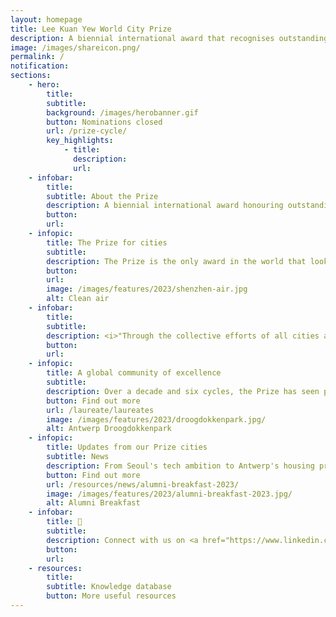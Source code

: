 ```yaml
---
layout: homepage
title: Lee Kuan Yew World City Prize
description: A biennial international award that recognises outstanding cities in tackling urban challenges to bring about a holistic & sustained urban transformation 
image: /images/shareicon.png/
permalink: /
notification: 
sections:
    - hero:
        title: 
        subtitle: 
        background: /images/herobanner.gif
        button: Nominations closed
        url: /prize-cycle/
        key_highlights:
            - title: 
              description: 
              url: 
    - infobar:    
        title: 
        subtitle: About the Prize
        description: A biennial international award honouring outstanding cities in creating liveable, vibrant & sustainable urban communities.
        button:
        url:
    - infopic:    
        title: The Prize for cities
        subtitle: 
        description: The Prize is the only award in the world that looks at the holistic and sustained urban transformation of cities over a period of 10 to 20 years. 
        button: 
        url: 
        image: /images/features/2023/shenzhen-air.jpg
        alt: Clean air
    - infobar:    
        title: 
        subtitle: 
        description: <i>"Through the collective efforts of all cities around the world, we can aspire to learn from one another and truly make an impact in creating a better place for ourselves, and our future generations."</i> <br>– Dr Cheong Koon Hean
        button: 
        url: 
    - infopic:    
        title: A global community of excellence 
        subtitle: 
        description: Over a decade and six cycles, the Prize has seen participation from diverse cities at various developmental stages. The Prize's six Laureates and 18 Special Mentions form a unique gathering of cities that showcase transformative stories.
        button: Find out more
        url: /laureate/laureates
        image: /images/features/2023/droogdokkenpark.jpg/
        alt: Antwerp Droogdokkenpark
    - infopic:    
        title: Updates from our Prize cities
        subtitle: News
        description: From Seoul's tech ambition to Antwerp's housing priorities, discover the insights that are driving changes in our Prize cities. 
        button: Find out more
        url: /resources/news/alumni-breakfast-2023/
        image: /images/features/2023/alumni-breakfast-2023.jpg/
        alt: Alumni Breakfast
    - infobar:
        title: 💬
        subtitle: 
        description: Connect with us on <a href="https://www.linkedin.com/in/leekuanyewworldcityprize/" style="color:#967942; text-decoration:underline;" target="_blank">LinkedIn</a>
        button: 
        url: 
    - resources:
        title: 
        subtitle: Knowledge database
        button: More useful resources
---
```

